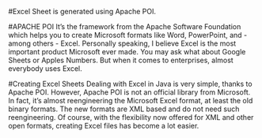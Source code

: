 #Excel Sheet is generated using Apache POI.


#APACHE POI
It’s the framework from the Apache Software Foundation which helps you to create Microsoft formats like Word, PowerPoint, and - among others - Excel. Personally speaking, I believe Excel is the most important product Microsoft ever made. You may ask what about Google Sheets or Apples Numbers. But when it comes to enterprises, almost everybody uses Excel.

#Creating Excel Sheets 
Dealing with Excel in Java is very simple, thanks to Apache POI. However, Apache POI is not an official library from Microsoft. In fact, it’s almost reengineering the Microsoft Excel format, at least the old binary formats. The new formats are XML based and do not need such reengineering.
Of course, with the flexibility now offered for XML and other open formats, creating Excel files has become a lot easier.


